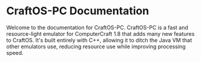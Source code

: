 # CraftOS-PC Documentation
Welcome to the documentation for CraftOS-PC. CraftOS-PC is a fast and resource-light emulator for ComputerCraft 1.8 that adds many new features to CraftOS. It's built entirely with C++, allowing it to ditch the Java VM that other emulators use, reducing resource use while improving processing speed.